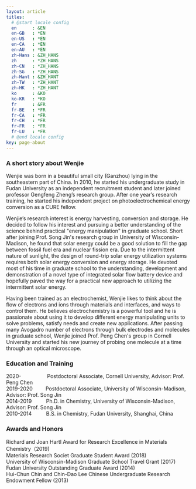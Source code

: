 ```yaml
---
layout: article
titles:
  # @start locale config
  en      : &EN       
  en-GB   : *EN
  en-US   : *EN
  en-CA   : *EN
  en-AU   : *EN
  zh-Hans : &ZH_HANS  
  zh      : *ZH_HANS
  zh-CN   : *ZH_HANS
  zh-SG   : *ZH_HANS
  zh-Hant : &ZH_HANT  
  zh-TW   : *ZH_HANT
  zh-HK   : *ZH_HANT
  ko      : &KO       
  ko-KR   : *KO
  fr      : &FR       
  fr-BE   : *FR
  fr-CA   : *FR
  fr-CH   : *FR
  fr-FR   : *FR
  fr-LU   : *FR
  # @end locale config
key: page-about
---
```


### A short story about Wenjie

Wenjie was born in a beautiful small city (Ganzhou) lying in the southeastern part of China. In 2010, he started his undergraduate study in Fudan University as an independent recruitment student and later joined professor Gengfeng Zheng’s research group. After one year’s research training, he started his independent project on photoelectrochemical energy conversion as a CURE fellow. 

  
Wenjie’s research interest is energy harvesting, conversion and storage. He decided to follow his interest and pursuing a better understanding of the science behind practical "energy manipulation" in graduate school. Short after joining Prof. Song Jin's research group in University of Wisconsin-Madison, he found that solar energy could be a good solution to fill the gap between fossil fuel era and nuclear fission era. Due to the intermittent nature of sunlight, the design of round-trip solar energy utilization systems requires both solar energy conversion and energy storage. He devoted most of his time in graduate school to the understanding, development and demonstration of a novel type of integrated solar flow battery device and hopefully paved the way for a practical new approach to utilizing the intermittent solar energy. 

  
Having been trained as an electrochemist, Wenjie likes to think about the flow of electrons and ions through materials and interfaces, and ways to control them. He believes electrochemistry is a powerful tool and he is passionate about using it to develop different energy manipulating units to solve problems, satisfy needs and create new applications. After passing many Avogadro number of electrons through bulk electrodes and molecules in graduate school, Wenjie joined Prof. Peng Chen's group in Cornell University and started his new journey of probing one molecule at a time through an optical microscope.

### Education and Training

2020-                  Postdoctoral Associate, Cornell University, Advisor: Prof. Peng Chen             
2019-2020         Postdoctoral Associate, University of Wisconsin-Madison, Advisor: Prof. Song Jin    
2014-2019          Ph.D. in Chemistry, University of Wisconsin-Madison, Advisor: Prof. Song Jin                  
2010-2014          B.S. in Chemistry, Fudan University, Shanghai, China


### Awards and Honors
Richard and Joan Hartl Award for Research Excellence in Materials Chemistry（2019)  
Materials Research Societ Graduate Student Award (2018)       
University of Wisconsin-Madison Graduate School Travel Grant (2017)      
Fudan University Outstanding Graduate Award (2014)      
Hui-Chun Chin and Chin-Dao Lee Chinese Undergraduate Research Endowment Fellow (2013)     
